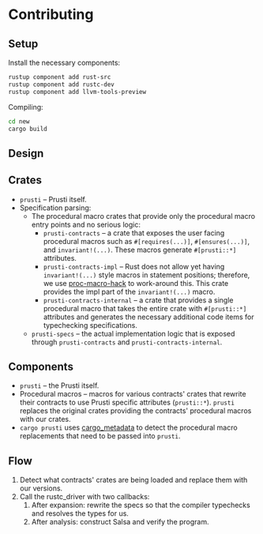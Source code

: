 # Contributing

## Setup

Install the necessary components:

```bash
rustup component add rust-src
rustup component add rustc-dev
rustup component add llvm-tools-preview
```

Compiling:
```bash
cd new
cargo build
```

## Design

## Crates

+ `prusti` – Prusti itself.
+ Specification parsing:
  + The procedural macro crates that provide only the procedural macro entry points and no serious logic:
    + `prusti-contracts` – a crate that exposes the user facing procedural macros such as `#[requires(...)]`, `#[ensures(...)]`, and `invariant!(...)`. These macros generate `#[prusti::*]` attributes.
    + `prusti-contracts-impl` – Rust does not allow yet having `invariant!(...)` style macros in statement positions; therefore, we use [proc-macro-hack](https://crates.io/crates/proc-macro-hack) to work-around this. This crate provides the impl part of the `invariant!(...)` macro.
    + `prusti-contracts-internal` – a crate that provides a single procedural macro that takes the entire crate with `#[prusti::*]` attributes and generates the necessary additional code items for typechecking specifications.
  + `prusti-specs` – the actual implementation logic that is exposed through `prusti-contracts` and `prusti-contracts-internal`.

## Components

+ `prusti` – the Prusti itself.
+ Procedural macros – macros for various contracts' crates that rewrite their contracts to use Prusti specific attributes (`prusti::*`). `prusti` replaces the original crates providing the contracts' procedural macros with our crates.
+ `cargo prusti` uses [cargo_metadata](https://docs.rs/cargo_metadata/0.10.0/cargo_metadata/) to detect the procedural macro replacements that need to be passed into `prusti`.

## Flow

1. Detect what contracts' crates are being loaded and replace them with our versions.
2. Call the rustc_driver with two callbacks:
   1. After expansion: rewrite the specs so that the compiler typechecks and resolves the types for us.
   2. After analysis: construct Salsa and verify the program.

